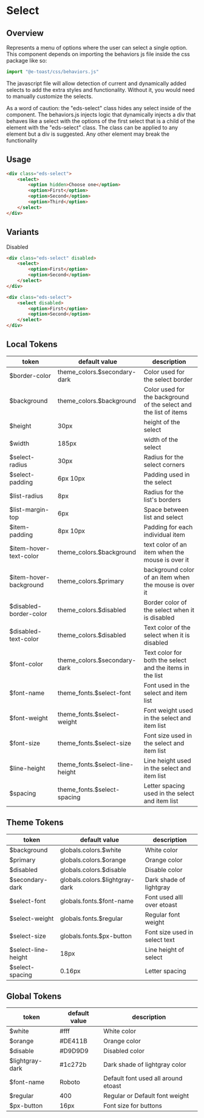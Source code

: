 # Select

## Overview

Represents a menu of options where the user can select a single option. This component depends on importing the behaviors js file inside the css package like so:

```javascript
import "@e-toast/css/behaviors.js"
```

The javascript file will allow detection of current and dynamically added selects to add the extra styles and functionality. Without it, you would need to manually customize the selects.

As a word of caution: the "eds-select" class hides any select inside of the component. The behaviors.js injects logic that dynamically injects a div that behaves like a select with the options of the first select that is a child of the element with the "eds-select" class. The class can be applied to any element but a div is suggested. Any other element may break the functionality

## Usage
```html
<div class="eds-select">
    <select>
        <option hidden>Choose one</option>
        <option>First</option>
        <option>Second</option>
        <option>Third</option>
    </select>
</div>
```

## Variants

Disabled

```html
<div class="eds-select" disabled>
    <select>
        <option>First</option>
        <option>Second</option>
    </select>
</div>
```

```html
<div class="eds-select">
    <select disabled>
        <option>First</option>
        <option>Second</option>
    </select>
</div>
```

## Local Tokens

| token | default value | description |
| ----- | ------------- | ----------- |
| $border-color | theme_colors.$secondary-dark | Color used for the select border | 
| $background | theme_colors.$background | Color used for the background of the select and the list of items |
| $height | 30px | height of the select |
| $width | 185px | width of the select |
| $select-radius | 30px | Radius for the select corners |
| $select-padding | 6px 10px | Padding used in the select |
| $list-radius | 8px | Radius for the list's borders |
| $list-margin-top | 6px | Space between list and select | 
| $item-padding | 8px 10px | Padding for each individual item |
| $item-hover-text-color | theme_colors.$background | text color of an item when the mouse is over it |
| $item-hover-background | theme_colors.$primary | background color of an item when the mouse is over it |
| $disabled-border-color | theme_colors.$disabled | Border color of the select when it is disabled |
| $disabled-text-color | theme_colors.$disabled | Text color of the select when it is disabled |
| $font-color | theme_colors.$secondary-dark | Text color for both the select and the items in the list |
| $font-name | theme_fonts.$select-font | Font used in the select and item list |
| $font-weight | theme_fonts.$select-weight | Font weight used in the select and item list |
| $font-size | theme_fonts.$select-size | Font size used in the select and item list |
| $line-height | theme_fonts.$select-line-height | Line height used in the select and item list |
| $spacing | theme_fonts.$select-spacing | Letter spacing used in the select and item list |


## Theme Tokens

| token | default value | description |
| ----- | ------------- | ----------- |
| $background | globals.colors.$white | White color |
| $primary | globals.colors.$orange | Orange color |
| $disabled | globals.colors.$disable | Disable color |
| $secondary-dark | globals.colors.$lightgray-dark | Dark shade of lightgray |
| $select-font | globals.fonts.$font-name | Font used alll over etoast |
| $select-weight | globals.fonts.$regular | Regular font weight |
| $select-size | globals.fonts.$px-button | Font size used in select text |
| $select-line-height | 18px | Line height of select |
| $select-spacing | 0.16px | Letter spacing |

## Global Tokens

| token | default value | description |
| ----- | ------------- | ----------- |
| $white | #fff | White color |
| $orange | #DE411B | Orange color |
| $disable | #D9D9D9 | Disabled color |
| $lightgray-dark | #1c272b | Dark shade of lightgray color |
| $font-name | Roboto | Default font used all around etoast |
| $regular | 400 | Regular or Default font weight |
| $px-button | 16px | Font size for buttons |